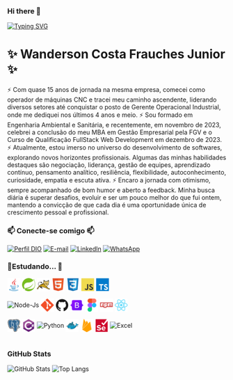 ### Hi there 👋

[![Typing SVG](https://readme-typing-svg.herokuapp.com?font=Press+Start+2P&size=24&pause=50&color=00D800&vCenter=true&random=false&width=435&lines=Ola%2C+mundo!;Bora+codar!++%3D%5D)](https://git.io/typing-svg)


# ✨ Wanderson Costa Frauches Junior ✨

⚡ Com quase 15 anos de jornada na mesma empresa, comecei como operador de máquinas CNC e tracei meu caminho ascendente, liderando diversos setores até conquistar o posto de Gerente Operacional Industrial, onde me dediquei nos últimos 4 anos e meio.
⚡ Sou formado em Engenharia Ambiental e Sanitária, e recentemente, em novembro de 2023, celebrei a conclusão do meu MBA em Gestão Empresarial pela FGV e o Curso de Qualificação FullStack Web Development em dezembro de 2023.
⚡ Atualmente, estou imerso no universo do desenvolvimento de softwares, explorando novos horizontes profissionais. Algumas das minhas habilidades destaques são negociação, liderança, gestão de equipes, aprendizado contínuo, pensamento analítico, resiliência, flexibilidade, autoconhecimento, 
    curiosidade, empatia e escuta ativa.
⚡ Encaro a jornada com otimismo, sempre acompanhado de bom humor e aberto a feedback. Minha busca diária é superar desafios, evoluir e ser um pouco melhor do que fui ontem, mantendo a convicção de que cada dia é uma oportunidade única de crescimento pessoal e profissional.

### 📫 Conecte-se comigo 📫

[![Perfil DIO](https://img.shields.io/badge/-Perfil%20na%20DIO-30A3DC?style=for-the-badge)](https://web.dio.me/users/wfrauches89)
[![E-mail](https://img.shields.io/badge/-Email-000?style=for-the-badge&logo=microsoft-outlook&logoColor=E94D5F)](mailto:wfrauches89@gmail.com)
[![LinkedIn](https://img.shields.io/badge/-LinkedIn-000?style=for-the-badge&logo=linkedin&logoColor=30A3DC)](https://www.linkedin.com/in/wanderson-frauches/)
[![WhatsApp](https://img.shields.io/badge/-+55996116262-000?style=for-the-badge&logo=whatsapp&logoColor=62b1d4&color:FFF)](https://api.whatsapp.com/send?phone=5522996119262)


### 🌱Estudando... 🌱

<div>
<img align="center" alt="Java" height="30" width="30"src="https://github.com/devicons/devicon/blob/master/icons/java/java-original.svg">
<img align="center" alt="Spring" height="30" width="30"src="https://github.com/devicons/devicon/blob/master/icons/spring/spring-original.svg">
<img align="center" alt="Tomcat" height="30" width="30"src="https://github.com/devicons/devicon/blob/master/icons/tomcat/tomcat-original.svg">
<img align="center" alt="html5" height="30" width="30"src="https://github.com/devicons/devicon/blob/master/icons/html5/html5-original.svg">   
<img align="center" alt="CSS3" height="30" width="30"  src="https://raw.githubusercontent.com/devicons/devicon/master/icons/css3/css3-original.svg">   
<img align="center" alt="Javascript" height="30" width="30" src="https://raw.githubusercontent.com/devicons/devicon/master/icons/javascript/javascript-original.svg">
<img align="center" alt="Typescript" height="30" width="30" src="https://github.com/devicons/devicon/blob/master/icons/typescript/typescript-original.svg">
<br><br>
<img align="center" alt="Node-Js" height="30" width="30" src="https://pluspng.com/img-png/nodejs-png--400.png">
<img align="center" alt="git"   height="30" width="30" src="https://github.com/devicons/devicon/blob/master/icons/git/git-original.svg">
<img align="center" alt="github"   height="30" width="30" src="https://github.com/devicons/devicon/blob/master/icons/github/github-original.svg">
<img align="center" alt="bootstrap" height="30" width="30" src="https://github.com/devicons/devicon/blob/master/icons/bootstrap/bootstrap-original.svg">
<img align="center" alt="figma" height="30" width="30" src="https://github.com/devicons/devicon/blob/master/icons/figma/figma-original.svg">
<img align="center" alt="npm" height="30" width="30" src="https://github.com/devicons/devicon/blob/master/icons/npm/npm-original-wordmark.svg">
<img align="center" alt="React" height="30" width="30" src="https://raw.githubusercontent.com/devicons/devicon/master/icons/react/react-original.svg">
<br><br>
<img align="center" alt="React" height="30" width="30" src="https://github.com/devicons/devicon/blob/master/icons/postgresql/postgresql-original.svg">
<img align="center" alt="C#" height="30" width="30" src="https://github.com/devicons/devicon/blob/master/icons/csharp/csharp-original.svg">
<img align="center" alt="Python" height="30" width="30" src="https://cdn4.iconfinder.com/data/icons/logos-and-brands/512/267_Python_logo-512.png">
<img align="center" alt="Docker" height="30" width="30" src="https://github.com/devicons/devicon/blob/master/icons/docker/docker-original.svg">
<img align="center" alt="Firebase" height="30" width="30" src="https://github.com/devicons/devicon/blob/master/icons/firebase/firebase-plain.svg">
<img align="center" alt="Selenium" height="30" width="30" src="https://github.com/devicons/devicon/blob/master/icons/selenium/selenium-original.svg">
<img align="center" alt="Excel"   height="30" width="30" src="https://www.kaptiva.ca/wp-content/uploads/2019/06/formation-excel.png">
</div>
 <br>


### GitHub Stats

![GitHub Stats](https://github-readme-stats.vercel.app/api?username=WFrauches89&theme=dracula&bg_color=000&border_color=30A3DC&show_icons=true&icon_color=30A3DC&title_color=E94D5F&text_color=FFF)
![Top Langs](https://github-readme-stats-git-masterrstaa-rickstaa.vercel.app/api/top-langs/?username=WFrauches89&layout=compact&bg_color=000&border_color=30A3DC&title_color=E94D5F&text_color=FFF)
